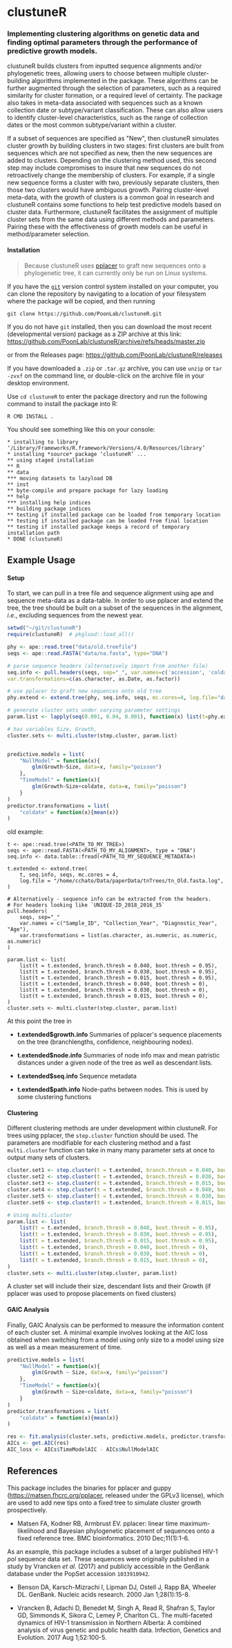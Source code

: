 # clustuneR
### Implementing clustering algorithms on genetic data and finding optimal parameters through the performance of predictive growth models.

clustuneR builds clusters from inputted sequence alignments and/or phylogenetic trees, allowing users to choose between multiple cluster-building algorithms implemented in the package.
These algorithms can be further augmented through the selection of parameters, such as a required similarity for cluster formation, or a required level of certainty.
The package also takes in meta-data associated with sequences such as a known collection date or subtype/variant classification.
These can also allow users to identify cluster-level characteristics, such as the range of collection dates or the most common subtype/variant within a cluster.

If a subset of sequences are specified as "New", then clustuneR simulates cluster growth by building clusters in two stages:
first clusters are built from sequences which are not specified as new, then the new sequences are added to clusters.
Depending on the clustering method used, this second step may include compromises to insure that new sequences do not retroactively change the membership of clusters.
For example, if a single new sequence forms a cluster with two, previously separate clusters, then those two clusters would have ambiguous growth.
Pairing cluster-level meta-data, with the growth of clusters is a common goal in research and clustuneR contains some functions to help test predictive models based on cluster data.
Furthermore, clustuneR facilitates the assignment of multiple cluster sets from the same data using different methods and parameters.
Pairing these with the effectiveness of growth models can be useful in method/parameter selection.



#### Installation

> Because clustuneR uses [pplacer](https://github.com/matsen/pplacer/) to graft new sequences onto a phylogenetic tree, it can currently only be run on Linux systems.

If you have the [`git`](https://git-scm.com/) version control system installed on your computer, you can clone the repository by navigating to a location of your filesystem where the package will be copied, and then running
```
git clone https://github.com/PoonLab/clustuneR.git 
```

If you do not have `git` installed, then you can download the most recent (developmental version) package as a ZIP archive at this link:
https://github.com/PoonLab/clustuneR/archive/refs/heads/master.zip

or from the Releases page:
https://github.com/PoonLab/clustuneR/releases

If you have downloaded a `.zip` or `.tar.gz` archive, you can use `unzip` or `tar -zvxf` on the command line, or double-click on the archive file in your desktop environment.

Use `cd clustuneR` to enter the package directory and run the following command to install the package into R:
```
R CMD INSTALL .
```
You should see something like this on your console:
```
* installing to library ‘/Library/Frameworks/R.framework/Versions/4.0/Resources/library’
* installing *source* package ‘clustuneR’ ...
** using staged installation
** R
** data
*** moving datasets to lazyload DB
** inst
** byte-compile and prepare package for lazy loading
** help
*** installing help indices
** building package indices
** testing if installed package can be loaded from temporary location
** testing if installed package can be loaded from final location
** testing if installed package keeps a record of temporary installation path
* DONE (clustuneR)
```


## Example Usage

#### Setup

To start, we can pull in a tree file and sequence alignment using ape and sequence meta-data as a data-table.
In order to use pplacer and extend the tree, the tree should be built on a subset of the sequences in the alignment, *i.e.*, excluding sequences from the newest year.

```R
setwd("~/git/clustuneR")
require(clustuneR)  # pkgload::load_all()

phy <- ape::read.tree("data/old.treefile")
seqs <- ape::read.FASTA("data/na.fasta", type="DNA")

# parse sequence headers (alternatively import from another file)
seq.info <- pull.headers(seqs, sep="_", var.names=c('accession', 'coldate', 'subtype'),
var.transformations=c(as.character, as.Date, as.factor))

# use pplacer to graft new sequences onto old tree
phy.extend <- extend.tree(phy, seq.info, seqs, mc.cores=4, log.file="data/old.log")

# generate cluster sets under varying parameter settings
param.list <- lapply(seq(0.001, 0.04, 0.001), function(x) list(t=phy.extend, branch.thresh=x, boot.thresh=0.95))

# has variables Size, Growth, 
cluster.sets <- multi.cluster(step.cluster, param.list) 


predictive.models = list(
    "NullModel" = function(x){
        glm(Growth~Size, data=x, family="poisson")
    },
    "TimeModel" = function(x){
        glm(Growth~Size+coldate, data=x, family="poisson")
    }
)
predictor.transformations = list(
    "coldate" = function(x){mean(x)}
)
```

old example:
```
t <- ape::read.tree(<PATH_TO_MY_TREE>)
seqs <- ape::read.FASTA(<PATH_TO_MY_ALIGNMENT>, type = "DNA")
seq.info <- data.table::fread(<PATH_TO_MY_SEQUENCE_METADATA>)

t.extended <- extend.tree(
    t, seq.info, seqs, mc.cores = 4, 
    log.file = "/home/cchato/Data/paperData/tnTrees/tn_Old.fasta.log",
)

# Alternatively - sequence info can be extracted from the headers.
# For headers looking like `UNIQUE-ID_2018_2016_35`
pull.headers(
    seqs, sep="_"
    var.names = c("Sample_ID", "Collection_Year", "Diagnostic_Year", "Age"), 
    var.transformations = list(as.character, as.numeric, as.numeric, as.numeric)
)

param.list <- list(
    list(t = t.extended, branch.thresh = 0.040, boot.thresh = 0.95),
    list(t = t.extended, branch.thresh = 0.030, boot.thresh = 0.95),
    list(t = t.extended, branch.thresh = 0.015, boot.thresh = 0.95),
    list(t = t.extended, branch.thresh = 0.040, boot.thresh = 0),   
    list(t = t.extended, branch.thresh = 0.030, boot.thresh = 0),
    list(t = t.extended, branch.thresh = 0.015, boot.thresh = 0),
)
cluster.sets <- multi.cluster(step.cluster, param.list) 
```

At this point the tree in

- **t.extended$growth.info** Summaries of pplacer's sequence placements on the tree (branchlengths, confidence, neighbouring nodes).

- **t.extended$node.info** Summaries of node info max and mean patristic distances under a given node of the tree as well as descendant lists.

- **t.extended$seq.info** Sequence metadata

- **t.extended$path.info** Node-paths between nodes. This is used by some clustering functions


#### Clustering

Different clustering methods are under development within clustuneR. For trees using pplacer, the `step.cluster` function should be used.
The parameters are modifiable for each clustering method and a fast `multi.cluster` function can take in many many parameter sets at once to output many sets of clusters.

```R
cluster.set1 <- step.cluster(t = t.extended, branch.thresh = 0.040, boot.thresh = 0.95)
cluster.set2 <- step.cluster(t = t.extended, branch.thresh = 0.030, boot.thresh = 0.95)
cluster.set3 <- step.cluster(t = t.extended, branch.thresh = 0.015, boot.thresh = 0.95)
cluster.set4 <- step.cluster(t = t.extended, branch.thresh = 0.040, boot.thresh = 0)
cluster.set5 <- step.cluster(t = t.extended, branch.thresh = 0.030, boot.thresh = 0)
cluster.set6 <- step.cluster(t = t.extended, branch.thresh = 0.015, boot.thresh = 0)

# Using multi.cluster
param.list <- list(
    list(t = t.extended, branch.thresh = 0.040, boot.thresh = 0.95),
    list(t = t.extended, branch.thresh = 0.030, boot.thresh = 0.95),
    list(t = t.extended, branch.thresh = 0.015, boot.thresh = 0.95),
    list(t = t.extended, branch.thresh = 0.040, boot.thresh = 0),   
    list(t = t.extended, branch.thresh = 0.030, boot.thresh = 0),
    list(t = t.extended, branch.thresh = 0.015, boot.thresh = 0),
)
cluster.sets <- multi.cluster(step.cluster, param.list) 
```

A cluster set will include their size, descendant lists and their Growth (if pplacer was used to propose placements on fixed clusters)

#### GAIC Analysis

Finally, GAIC Analysis can be performed to measure the information content of each cluster set. 
A minimal example involves looking at the AIC loss obtained when switching from a model using only size to a model using size as well as a mean measurement of time.

```R
predictive.models = list(
    "NullModel" = function(x){
        glm(Growth ~ Size, data=x, family="poisson")
    },
    "TimeModel" = function(x){
        glm(Growth ~ Size+coldate, data=x, family="poisson")
    }
)
predictor.transformations = list(
    "coldate" = function(x){mean(x)}
)

res <- fit.analysis(cluster.sets, predictive.models, predictor.transformations)
AICs <- get.AIC(res)
AIC_loss <- AICs$TimeModelAIC - AICs$NullModelAIC
```


## References
This package includes the binaries for pplacer and guppy (https://matsen.fhcrc.org/pplacer, released under the GPLv3 license), which are used to add new tips onto a fixed tree to simulate cluster growth prospectively. 

* Matsen FA, Kodner RB, Armbrust EV. pplacer: linear time maximum-likelihood and Bayesian phylogenetic placement of sequences onto a fixed reference tree. BMC bioinformatics. 2010 Dec;11(1):1-6.

As an example, this package includes a subset of a larger published HIV-1 *pol* sequence data set. These sequences were originally published in a study by Vrancken *et al.* (2017) and publicly accessible in the GenBank database under the PopSet accession `1033910942`.

* Benson DA, Karsch-Mizrachi I, Lipman DJ, Ostell J, Rapp BA, Wheeler DL. GenBank. Nucleic acids research. 2000 Jan 1;28(1):15-8.

* Vrancken B, Adachi D, Benedet M, Singh A, Read R, Shafran S, Taylor GD, Simmonds K, Sikora C, Lemey P, Charlton CL. The multi-faceted dynamics of HIV-1 transmission in Northern Alberta: A combined analysis of virus genetic and public health data. Infection, Genetics and Evolution. 2017 Aug 1;52:100-5.

